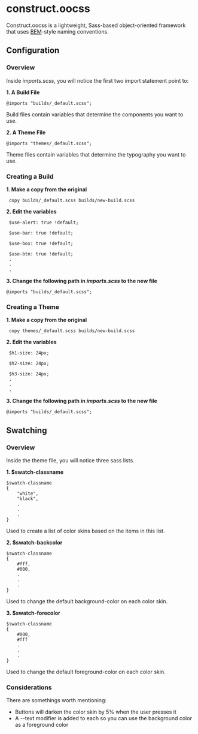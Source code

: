 # construct.oocss


Construct.oocss is a lightweight, Sass-based object-oriented framework that uses [BEM](http://bem.info/)-style naming conventions.

## Configuration

### Overview

Inside _imports.scss_, you will notice the first two import statement point to:

__1. A Build File__

    @imports "builds/_default.scss";  

Build files contain variables that determine the components you want to use.

__2. A Theme File__

    @imports "themes/_default.scss";  
    
Theme files contain variables that determine the typography you want to use. 

### Creating a Build

__1. Make a copy from the original__

     copy builds/_default.scss builds/new-build.scss

__2. Edit the variables__
     
     $use-alert: true !default;
     
     $use-bar: true !default;

     $use-box: true !default;

     $use-btn: true !default;     
     .
     .
     .

__3. Change the following path in _imports.scss_ to the new file__

    @imports "builds/_default.scss";  
    
### Creating a Theme

__1. Make a copy from the original__

     copy themes/_default.scss builds/new-build.scss

__2. Edit the variables__
     
     $h1-size: 24px;
     
     $h2-size: 24px;

     $h3-size: 24px;     
     .
     .
     .

__3. Change the following path in _imports.scss_ to the new file__

    @imports "builds/_default.scss";  
     
## Swatching

### Overview

Inside the theme file, you will notice three sass lists.

__1. $swatch-classname__

    $swatch-classname
    {
        "white",
        "black",
        .
        .
        .
    }

Used to create a list of color skins based on the items in this list.

__2. $swatch-backcolor__

    $swatch-classname
    {
        #fff,
        #000,
        .
        .
        .
    }

Used to change the default background-color on each color skin.


__3. $swatch-forecolor__

    $swatch-classname
    {
        #000,
        #fff
        .
        .
        .
    }

Used to change the default foreground-color on each color skin.

### Considerations

There are somethings worth mentioning:

* Buttons will darken the color skin by 5% when the user presses it
* A --text modifier is added to each so you can use the background color as a foreground color


